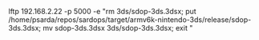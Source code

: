 lftp 192.168.2.22 -p 5000 -e "rm 3ds/sdop-3ds.3dsx; put /home/psarda/repos/sardops/target/armv6k-nintendo-3ds/release/sdop-3ds.3dsx; mv sdop-3ds.3dsx 3ds/sdop-3ds.3dsx; exit "